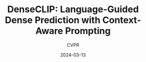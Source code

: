 ---
layout: seminar-post
title: "DenseCLIP: Language-Guided Dense Prediction with Context-Aware Prompting"
subtitle: 'CVPR'
categories: Computer Vision
tags: [Object-Detection]
date: 2024-03-13
pdf_url: 'https://drive.google.com/file/d/1h2LrTQwythiQgRwFuSE5J2PLB3FiCppw/view?usp=sharing'
---
